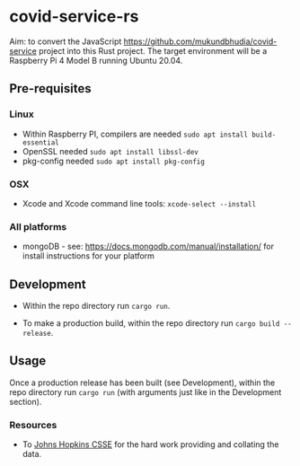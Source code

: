 # covid-service-rs

Aim: to convert the JavaScript https://github.com/mukundbhudia/covid-service project into this Rust project.
The target environment will be a Raspberry Pi 4 Model B running Ubuntu 20.04.

## Pre-requisites
### Linux
* Within Raspberry PI, compilers are needed `sudo apt install build-essential`
* OpenSSL needed `sudo apt install libssl-dev`
* pkg-config needed `sudo apt install pkg-config`

### OSX
* Xcode and Xcode command line tools: `xcode-select --install`

### All platforms
* mongoDB - see: https://docs.mongodb.com/manual/installation/ for install instructions for your platform

## Development

* Within the repo directory run `cargo run`.

* To make a production build, within the repo directory run `cargo build --release`.

## Usage

Once a production release has been built (see Development), within the repo directory run `cargo run` (with arguments just like in the Development section).

### Resources
* To [Johns Hopkins CSSE](https://github.com/CSSEGISandData/COVID-19) for the hard work providing and collating the data.
